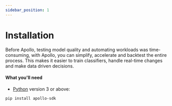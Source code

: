```yaml
---
sidebar_position: 1
---
```


# Installation

Before Apollo, testing model quality and automating workloads was time-consuming, with Apollo, you can simplify, accelerate and backtest the entire process. This makes it easier to train classifiers, handle real-time changes and make data driven decisions.

#### What you'll need

- [Python](https://www.python.org/downloads/) version 3 or above:

```bash
pip install apollo-sdk
```
